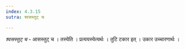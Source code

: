 ```yaml
---
index: 4.3.15
sutra: श्वसस्तुट् च

---
```

_श्वसस्तुट् च_ - आसस्तुट् च । तस्येति । प्रत्ययस्येत्यर्थः । तुटि टकार इत् । उकार उच्चारणार्थः ।